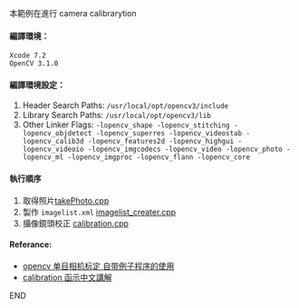 本範例在進行 camera calibrarytion

#### 編譯環境：
    Xcode 7.2
    OpenCV 3.1.0

#### 編譯環境設定：

1. Header Search Paths: `/usr/local/opt/opencv3/include`
2. Library Search Paths: `/usr/local/opt/opencv3/lib`
3. Other Linker Flags: `-lopencv_shape -lopencv_stitching -lopencv_objdetect -lopencv_superres -lopencv_videostab -lopencv_calib3d -lopencv_features2d -lopencv_highgui -lopencv_videoio -lopencv_imgcodecs -lopencv_video -lopencv_photo -lopencv_ml -lopencv_imgproc -lopencv_flann -lopencv_core`

#### 執行順序

1. 取得照片[takePhoto.cpp](/takePhoto/takePhoto.cpp)
2. 製作 `imagelist.xml` [imagelist_creater.cpp](/imageListCreator/imagelist_creator.cpp)
3. 攝像鏡頭校正 [calibration.cpp](/cameraCalibration/calibration.cpp)

#### Referance:
- [opencv 单目相机标定 自带例子程序的使用](http://www.voidcn.com/blog/t247555529/article/p-3982735.html)
- [calibration 函示中文講解](http://monkeycoding.com/?p=781)


END
